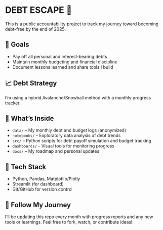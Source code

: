 # DEBT ESCAPE 💸
This is a public accountability project to track my journey toward becoming debt-free by the end of 2025.

## 🎯 Goals
- Pay off all personal and interest-bearing debts
- Maintain monthly budgeting and financial discipline
- Document lessons learned and share tools I build

## 📈 Debt Strategy
I’m using a hybrid Avalanche/Snowball method with a monthly progress tracker.

## 📁 What’s Inside
- `data/` – My monthly debt and budget logs (anonymized)
- `notebooks/` – Exploratory data analysis of debt trends
- `src/` – Python scripts for debt payoff simulation and budget tracking
- `dashboards/` – Visual tools for monitoring progress
- `docs/` – My roadmap and personal updates

## 🔧 Tech Stack
- Python, Pandas, Matplotlib/Plotly
- Streamlit (for dashboard)
- Git/GitHub for version control

## 🚀 Follow My Journey
I’ll be updating this repo every month with progress reports and any new tools or learnings. Feel free to fork, watch, or contribute ideas!
